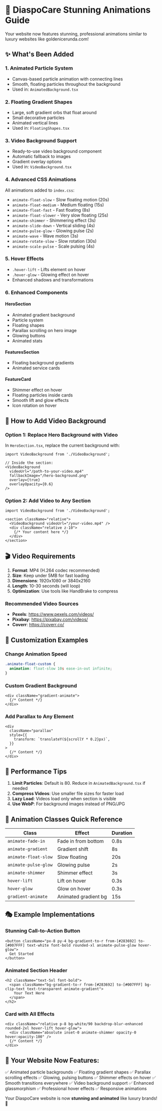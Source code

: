 # 🎨 DiaspoCare Stunning Animations Guide

Your website now features stunning, professional animations similar to luxury websites like goldenicerunda.com!

## ✨ What's Been Added

### 1. **Animated Particle System**
- Canvas-based particle animation with connecting lines
- Smooth, floating particles throughout the background
- Used in: `AnimatedBackground.tsx`

### 2. **Floating Gradient Shapes**
- Large, soft gradient orbs that float around
- Small decorative particles
- Animated vertical lines
- Used in: `FloatingShapes.tsx`

### 3. **Video Background Support**
- Ready-to-use video background component
- Automatic fallback to images
- Gradient overlay options
- Used in: `VideoBackground.tsx`

### 4. **Advanced CSS Animations**
All animations added to `index.css`:
- `animate-float-slow` - Slow floating motion (20s)
- `animate-float-medium` - Medium floating (15s)
- `animate-float-fast` - Fast floating (8s)
- `animate-float-slower` - Very slow floating (25s)
- `animate-shimmer` - Shimmering effect (3s)
- `animate-slide-down` - Vertical sliding (4s)
- `animate-pulse-glow` - Glowing pulse (2s)
- `animate-wave` - Wave motion (3s)
- `animate-rotate-slow` - Slow rotation (30s)
- `animate-scale-pulse` - Scale pulsing (4s)

### 5. **Hover Effects**
- `.hover-lift` - Lifts element on hover
- `.hover-glow` - Glowing effect on hover
- Enhanced shadows and transformations

### 6. **Enhanced Components**

#### HeroSection
- Animated gradient background
- Particle system
- Floating shapes
- Parallax scrolling on hero image
- Glowing buttons
- Animated stats

#### FeaturesSection
- Floating background gradients
- Animated service cards

#### FeatureCard
- Shimmer effect on hover
- Floating particles inside cards
- Smooth lift and glow effects
- Icon rotation on hover

## 🎥 How to Add Video Background

### Option 1: Replace Hero Background with Video

In `HeroSection.tsx`, replace the current background with:

```tsx
import VideoBackground from './VideoBackground';

// Inside the section:
<VideoBackground 
  videoUrl="/path-to-your-video.mp4"
  fallbackImage="/hero-background.png"
  overlay={true}
  overlayOpacity={0.6}
/>
```

### Option 2: Add Video to Any Section

```tsx
import VideoBackground from './VideoBackground';

<section className="relative">
  <VideoBackground videoUrl="/your-video.mp4" />
  <div className="relative z-10">
    {/* Your content here */}
  </div>
</section>
```

## 🎬 Video Requirements

1. **Format**: MP4 (H.264 codec recommended)
2. **Size**: Keep under 5MB for fast loading
3. **Dimensions**: 1920x1080 or 3840x2160
4. **Length**: 10-30 seconds (will loop)
5. **Optimization**: Use tools like HandBrake to compress

### Recommended Video Sources
- **Pexels**: https://www.pexels.com/videos/
- **Pixabay**: https://pixabay.com/videos/
- **Coverr**: https://coverr.co/

## 🎨 Customization Examples

### Change Animation Speed
```css
.animate-float-custom {
  animation: float-slow 10s ease-in-out infinite;
}
```

### Custom Gradient Background
```tsx
<div className="gradient-animate">
  {/* Content */}
</div>
```

### Add Parallax to Any Element
```tsx
<div 
  className="parallax"
  style={{ 
    transform: `translateY(${scrollY * 0.2}px)`,
  }}
>
  {/* Content */}
</div>
```

## 🚀 Performance Tips

1. **Limit Particles**: Default is 80. Reduce in `AnimatedBackground.tsx` if needed
2. **Compress Videos**: Use smaller file sizes for faster load
3. **Lazy Load**: Videos load only when section is visible
4. **Use WebP**: For background images instead of PNG/JPG

## 🎯 Animation Classes Quick Reference

| Class | Effect | Duration |
|-------|--------|----------|
| `animate-fade-in` | Fade in from bottom | 0.8s |
| `animate-gradient` | Gradient shift | 8s |
| `animate-float-slow` | Slow floating | 20s |
| `animate-pulse-glow` | Glowing pulse | 2s |
| `animate-shimmer` | Shimmer effect | 3s |
| `hover-lift` | Lift on hover | 0.3s |
| `hover-glow` | Glow on hover | 0.3s |
| `gradient-animate` | Animated gradient bg | 15s |

## 🎭 Example Implementations

### Stunning Call-to-Action Button
```tsx
<button className="px-8 py-4 bg-gradient-to-r from-[#283692] to-[#007FFF] text-white font-bold rounded-xl animate-pulse-glow hover-glow">
  Get Started
</button>
```

### Animated Section Header
```tsx
<h2 className="text-5xl font-bold">
  <span className="bg-gradient-to-r from-[#283692] to-[#007FFF] bg-clip-text text-transparent animate-gradient">
    Your Text Here
  </span>
</h2>
```

### Card with All Effects
```tsx
<div className="relative p-8 bg-white/90 backdrop-blur-enhanced rounded-2xl hover-lift hover-glow">
  <div className="absolute inset-0 animate-shimmer opacity-0 hover:opacity-100" />
  {/* Content */}
</div>
```

## 🌟 Your Website Now Features:

✅ Animated particle backgrounds
✅ Floating gradient shapes
✅ Parallax scrolling effects
✅ Glowing, pulsing buttons
✅ Shimmer effects on hover
✅ Smooth transitions everywhere
✅ Video background support
✅ Enhanced glassmorphism
✅ Professional hover effects
✅ Responsive animations

Your DiaspoCare website is now **stunning and animated** like luxury brands! 🎉
